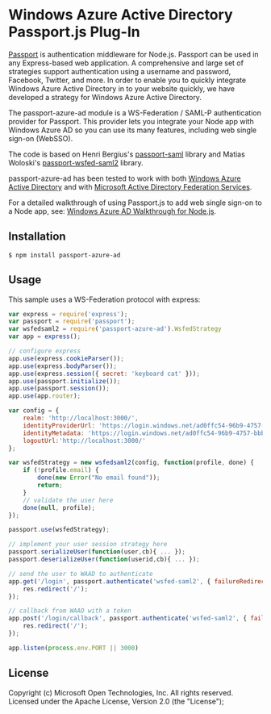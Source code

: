 # Windows Azure Active Directory Passport.js Plug-In

[Passport](http://passportjs.org/) is authentication middleware for Node.js. Passport can be used in any Express-based web application. A comprehensive and large set of strategies support authentication using a username and password, Facebook, Twitter, and more. In order to enable you to quickly integrate Windows Azure Active Directory in to your website quickly, we have developed a strategy for Windows Azure Active Directory.

The passport-azure-ad module is a WS-Federation / SAML-P authentication provider for Passport. This provider lets you integrate your Node app with Windows Azure AD so you can use its many features, including web single sign-on (WebSSO). 


The code is based on Henri Bergius's [passport-saml](https://github.com/bergie/passport-saml) library and Matias Woloski's [passport-wsfed-saml2](https://github.com/auth0/passport-wsfed-saml2) library.

passport-azure-ad has been tested to work with both [Windows Azure Active Directory](https://www.windowsazure.com/en-us/home/features/identity/) and with [Microsoft Active Directory Federation Services](http://en.wikipedia.org/wiki/Active_Directory_Federation_Services).

For a detailed walkthrough of using Passport.js to add web single sign-on to a Node app, see: [Windows Azure AD Walkthrough for Node.js](https://github.com/MSOpenTech/AzureAD-Node-Sample/wiki).

## Installation

```
$ npm install passport-azure-ad
```

## Usage

This sample uses a WS-Federation protocol with express:

```javascript
var express = require('express');
var passport = require('passport');
var wsfedsaml2 = require('passport-azure-ad').WsfedStrategy
var app = express();

// configure express
app.use(express.cookieParser());
app.use(express.bodyParser());
app.use(express.session({ secret: 'keyboard cat' }));
app.use(passport.initialize());
app.use(passport.session());
app.use(app.router);

var config = {
	realm: 'http://localhost:3000/',
	identityProviderUrl: 'https://login.windows.net/ad0ffc54-96b9-4757-bbb0-fcc293e2f4aa/wsfed',
	identityMetadata: 'https://login.windows.net/ad0ffc54-96b9-4757-bbb0-fcc293e2f4aa/federationmetadata/2007-06/federationmetadata.xml'
	logoutUrl:'http://localhost:3000/'
};

var wsfedStrategy = new wsfedsaml2(config, function(profile, done) {
    if (!profile.email) {
        done(new Error("No email found"));
        return;
    }
    // validate the user here
    done(null, profile);
});

passport.use(wsfedStrategy);

// implement your user session strategy here
passport.serializeUser(function(user,cb){ ... });
passport.deserializeUser(function(userid,cb){ ... });

// send the user to WAAD to authenticate	
app.get('/login', passport.authenticate('wsfed-saml2', { failureRedirect: '/', failureFlash: true }), function(req, res) {
    res.redirect('/');
});

// callback from WAAD with a token
app.post('/login/callback', passport.authenticate('wsfed-saml2', { failureRedirect: '/', failureFlash: true }), function(req, res) {
    res.redirect('/');
});

app.listen(process.env.PORT || 3000)
```

## License
Copyright (c) Microsoft Open Technologies, Inc.  All rights reserved. Licensed under the Apache License, Version 2.0 (the "License"); 

